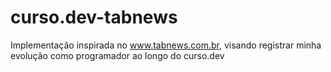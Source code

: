 # curso.dev-tabnews

Implementação inspirada no www.tabnews.com.br, visando registrar minha evolução como programador ao longo do curso.dev
